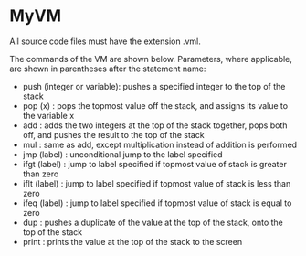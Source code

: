 # MyVM

All source code files must have the extension .vml. 

The commands of the VM are shown below. Parameters, where applicable, are shown in parentheses after the statement name:

+ push (integer or variable): pushes a specified integer to the top of the stack
+ pop (x)                   : pops the topmost value off the stack, and assigns its value to the variable x
+ add                       : adds the two integers at the top of the stack together, pops both off, and pushes the result to the top of the stack
+ mul                       : same as add, except multiplication instead of addition is performed
+ jmp (label)               : unconditional jump to the label specified
+ ifgt (label)              : jump to label specified if topmost value of stack is greater than zero
+ iflt (label)              : jump to label specified if topmost value of stack is less than zero
+ ifeq (label)              : jump to label specified if topmost value of stack is equal to zero
+ dup                       : pushes a duplicate of the value at the top of the stack, onto the top of the stack
+ print                     : prints the value at the top of the stack to the screen
